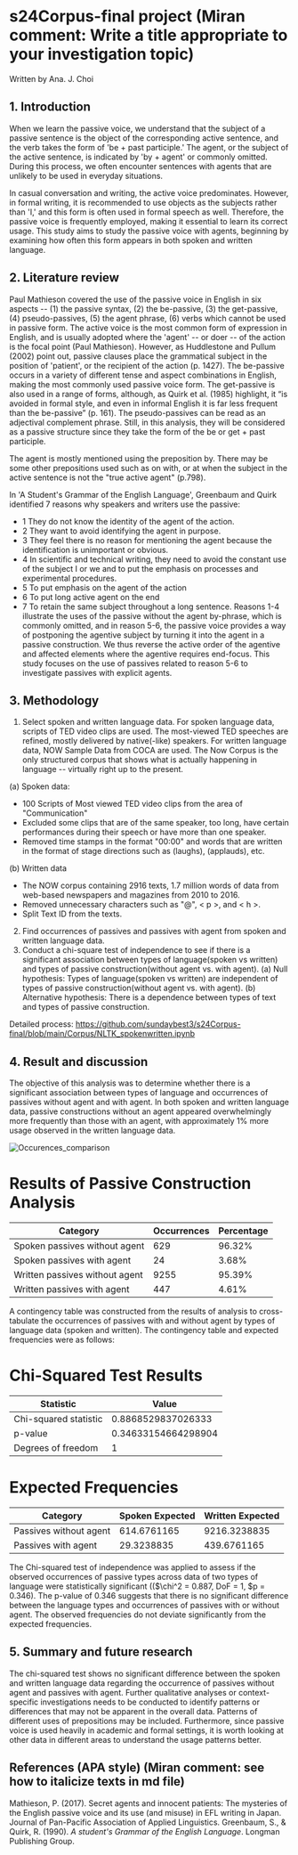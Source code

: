# s24Corpus-final project (Miran comment: Write a title appropriate to your investigation topic)

Written by Ana. J. Choi

## 1. Introduction
  When we learn the passive voice, we understand that the subject of a passive sentence is the object of the corresponding active sentence, and the verb takes the form of 'be + past participle.' The agent, or the subject of the active sentence, is indicated by 'by + agent' or commonly omitted. During this process, we often encounter sentences with agents that are unlikely to be used in everyday situations.

In casual conversation and writing, the active voice predominates. However, in formal writing, it is recommended to use objects as the subjects rather than 'I,' and this form is often used in formal speech as well. Therefore, the passive voice is frequently employed, making it essential to learn its correct usage. This study aims to study the passive voice with agents, beginning by examining how often this form appears in both spoken and written language.

## 2. Literature review
Paul Mathieson covered the use of the passive voice in English in six aspects -- (1) the passive syntax, (2) the be-passive, (3) the get-passive, (4) pseudo-passives, (5) the agent phrase, (6) verbs which cannot be used in passive form. The active voice is the most common form of expression in English, and is usually adopted where the 'agent' -- or doer -- of the action is the focal point (Paul Mathieson). However, as Huddlestone and Pullum (2002) point out, passive clauses place the grammatical subject in the position of 'patient', or the recipient of the action (p. 1427). The be-passive occurs in a variety of different tense and aspect combinations in English, making the most commonly used passive voice form. The get-passive is also used in a range of forms, although, as Quirk et al. (1985) highlight, it “is avoided in formal style, and even in informal English it is far less frequent than the be-passive” (p. 161). The pseudo-passives can be read as an adjectival complement phrase. Still, in this analysis, they will be considered as a passive structure since they take the form of the be or get + past participle. 

The agent is mostly mentioned using the preposition by. There may be some other prepositions used such as on with, or at when the subject in the active sentence is not the "true active agent" (p.798). 

In 'A Student's Grammar of the English Language', Greenbaum and Quirk identified 7 reasons why speakers and writers use the passive:
+ 1 They do not know the identity of the agent of the action. 
+ 2 They want to avoid identifying the agent in purpose.
+ 3 They feel there is no reason for mentioning the agent because the identification is unimportant or obvious.
+ 4 In scientific and technical writing, they need to avoid the constant use of the subject I or we and to put the emphasis on processes and experimental procedures.
+ 5 To put emphasis on the agent of the action
+ 6 To put long active agent on the end
+ 7 To retain the same subject throughout a long sentence.
Reasons 1-4 illustrate the uses of the passive without the agent by-phrase, which is commonly omitted, and in reason 5-6, the passive voice provides a way of postponing the agentive subject by turning it into the agent in a passive construction. We thus reverse the active order of the agentive and affected elements where the agentive requires end-focus. This study focuses on the use of passives related to reason 5-6 to investigate passives with explicit agents. 

## 3. Methodology

1) Select spoken and written language data. 
For spoken language data, scripts of TED video clips are used. The most-viewed TED speeches are refined, mostly delivered by native(-like) speakers. 
For written language data, NOW Sample Data from COCA are used. The Now Corpus is the only structured corpus that shows what is actually happening in language -- virtually right up to the present.

(a) Spoken data: 
+ 100 Scripts of Most viewed TED video clips from the area of "Communication"
+ Excluded some clips that are of the same speaker, too long, have certain performances during their speech or have more than one speaker.
+ Removed time stamps in the format "00:00" and words that are written in the format of stage directions such as (laughs), (applauds), etc.

(b) Written data
+ The NOW corpus containing 2916 texts, 1.7 million words of data from web-based newspapers and magazines from 2010 to 2016.
+ Removed unnecessary characters such as "@", < p >, and < h >.
+ Split Text ID from the texts.

2) Find occurrences of passives and passives with agent from spoken and written language data.
3) Conduct a chi-square test of independence to see if there is a significant association between types of language(spoken vs written) and types of passive construction(without agent vs. with agent).
(a) Null hypothesis: Types of language(spoken vs written) are independent of types of passive construction(without agent vs. with agent).
(b) Alternative hypothesis: There is a dependence between types of text and types of passive construction.

Detailed process: https://github.com/sundaybest3/s24Corpus-final/blob/main/Corpus/NLTK_spokenwritten.ipynb

## 4. Result and discussion
The objective of this analysis was to determine whether there is a significant association between types of language and occurrences of passives without agent and with agent. 
In both spoken and written language data, passive constructions without an agent appeared overwhelmingly more frequently than those with an agent, with approximately 1% more usage observed in the written language data.  

![Occurences_comparison](https://github.com/sundaybest3/s24Corpus-final/assets/163014658/6c99138b-2cc0-4931-9699-417b2a56998f)


# Results of Passive Construction Analysis 
| Category                        | Occurrences  | Percentage |
|---------------------------------|--------------|------------|
| Spoken passives without agent   | 629          | 96.32%     |
| Spoken passives with agent      | 24           | 3.68%      |
| Written passives without agent  | 9255         | 95.39%     |
| Written passives with agent     | 447          | 4.61%      |

A contingency table was constructed from the results of analysis to cross-tabulate the occurrences of passives with and without agent by types of language data (spoken and written). The contingency table and expected frequencies were as follows: 

# Chi-Squared Test Results
| Statistic                  | Value                |
|----------------------------|----------------------|
| Chi-squared statistic      | 0.8868529837026333   |
| p-value                    | 0.34633154664298904  |
| Degrees of freedom         | 1                    |

# Expected Frequencies
| Category                   | Spoken Expected | Written Expected |
|----------------------------|-----------------|------------------|
| Passives without agent     | 614.6761165     | 9216.3238835     |
| Passives with agent        | 29.3238835      | 439.6761165      |

The Chi-squared test of independence was applied to assess if the observed occurrences of passive types across data of two types of language were statistically significant (($\chi^2 = 0.887, DoF = 1, $p = 0.346). The p-value of 0.346 suggests that there is no significant difference between the language types and occurrences of passives with or without agent. The observed frequencies do not deviate significantly from the expected frequencies. 

## 5. Summary and future research
The chi-squared test shows no significant difference between the spoken and written language data regarding the occurrence of passives without agent and passives with agent. Further qualitative analyses or context-specific investigations needs to be conducted to identify patterns or differences that may not be apparent in the overall data. Patterns of different uses of prepositions may be included. Furthermore, since passive voice is used heavily in academic and formal settings, it is worth looking at other data in different areas to understand the usage patterns better. 

## References (APA style) (Miran comment: see how to italicize texts in md file)
Mathieson, P. (2017). Secret agents and innocent patients: The mysteries of the English passive voice and its use (and misuse) in EFL writing in Japan. Journal of Pan-Pacific Association of Applied Linguistics.
Greenbaum, S., & Quirk, R. (1990). _A student's Grammar of the English Language_. Longman Publishing Group.
